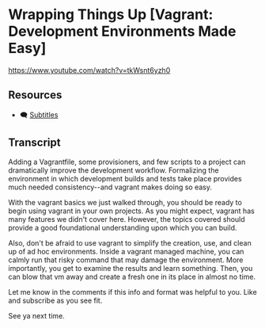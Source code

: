 # Wrapping Things Up [Vagrant: Development Environments Made Easy]

https://www.youtube.com/watch?v=tkWsnt6yzh0

## Resources

* 🗨 [Subtitles](subtitles.srt)

## Transcript

Adding a Vagrantfile, some provisioners, and few scripts to a project can dramatically improve the development workflow. Formalizing the environment in which development builds and tests take place provides much needed consistency--and vagrant makes doing so easy.

With the vagrant basics we just walked through, you should be ready to begin using vagrant in your own projects. As you might expect, vagrant has many features we didn't cover here. However, the topics covered should provide a good foundational understanding upon which you can build.

Also, don't be afraid to use vagrant to simplify the creation, use, and clean up of ad hoc environments. Inside a vagrant managed machine, you can calmly run that risky command that may damage the environment. More importantly, you get to examine the results and learn something. Then, you can blow that vm away and create a fresh one in its place in almost no time.

Let me know in the comments if this info and format was helpful to you. Like and subscribe as you see fit.

See ya next time.
